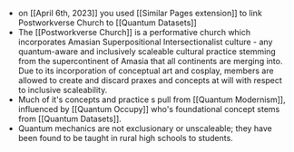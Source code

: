 - on [[April 6th, 2023]] you used [[Similar Pages extension]] to link Postworkverse Church to [[Quantum Datasets]]
- The [[Postworkverse Church]] is a performative church which incorporates Amasian Superpositional Intersectionalist culture - any quantum-aware and inclusively scaleable cultural practice  stemming from the supercontinent of Amasia that all continents are merging into. Due to its incorporation of conceptual art and cosplay, members are allowed to create and discard praxes and concepts at will with respect to inclusive scaleability.
- Much of it's concepts and practice s pull from [[Quantum Modernism]], influenced by [[Quantum Occupy]] who's foundational concept stems from [[Quantum Datasets]].
- Quantum mechanics are not exclusionary or unscaleable; they have been found to be taught in rural high schools to students.